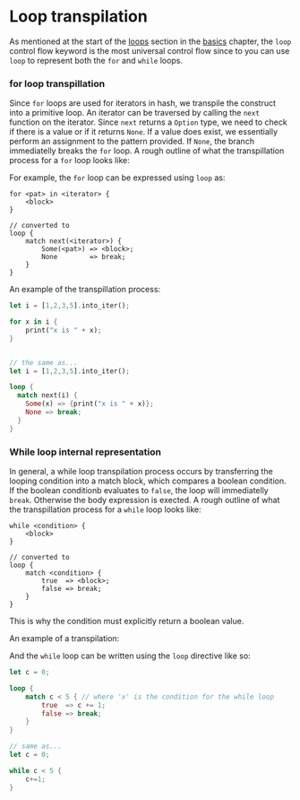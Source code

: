 # Loop transpilation

As mentioned at the start of the [loops](./../basics/loops.md) section in the [basics](./../basics/intro.md) chapter, the `loop` control flow keyword
is the most universal control flow since to you can use `loop` to represent 
both the `for` and `while` loops. 

### for loop transpillation

Since `for` loops are used for iterators in hash, we transpile the construct into
a primitive loop. An iterator can be traversed by calling the `next` function on the
iterator. Since `next` returns a `Option` type, we need to check if there is a value
or if it returns `None`. If a value does exist, we essentially perform an assignment
to the pattern provided. If `None`, the branch immediatelly breaks the `for` loop.
A rough outline of what the transpillation process for a `for` loop looks like:

For example, the `for` loop can be expressed using `loop` as:

 ```
 for <pat> in <iterator> {
     <block>
 }

 // converted to
 loop {
     match next(<iterator>) {
         Some(<pat>) => <block>;
         None        => break;
     }
 }
```

An example of the transpillation process:

```rust
let i = [1,2,3,5].into_iter();

for x in i {
    print("x is " + x);
}


// the same as...
let i = [1,2,3,5].into_iter();

loop {
  match next(i) {
    Some(x) => {print("x is " + x)};
    None => break;
  }
}
```

### While loop internal representation

 In general, a while loop transpilation process occurs by transferring the looping 
 condition into a match block, which compares a boolean condition. If the boolean
 conditionb evaluates to `false`, the loop will immediatelly `break`. Otherwise
 the body expression is exected. A rough outline of what the transpillation process for a `while` loop looks like:

 ```
 while <condition> {
     <block>
 }

 // converted to
 loop {
     match <condition> {
         true  => <block>;
         false => break;
     }
 }
 ```

This is why the condition must explicitly return a boolean value.

An example of a transpilation:

And the `while` loop can be written using the `loop` directive
like so:

```rust
let c = 0;

loop {
    match c < 5 { // where 'x' is the condition for the while loop
        true  => c += 1;
        false => break;
    }
}

// same as...
let c = 0;

while c < 5 {
    c+=1;
}
```
